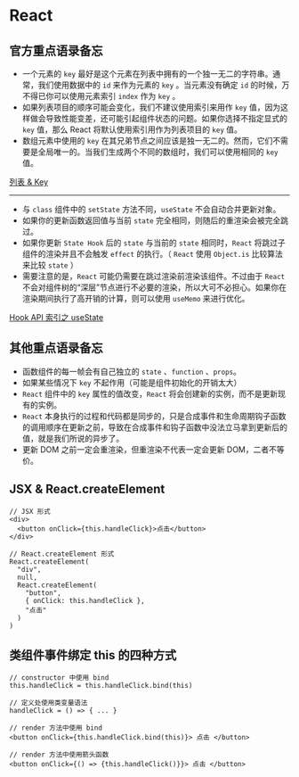 # React

## 官方重点语录备忘

- 一个元素的 `key` 最好是这个元素在列表中拥有的一个独一无二的字符串。通常，我们使用数据中的 `id` 来作为元素的 `key` 。当元素没有确定 `id` 的时候，万不得已你可以使用元素索引 `index` 作为 `key` 。
- 如果列表项目的顺序可能会变化，我们不建议使用索引来用作 `key` 值，因为这样做会导致性能变差，还可能引起组件状态的问题。如果你选择不指定显式的 `key` 值，那么 React 将默认使用索引用作为列表项目的 `key` 值。
- 数组元素中使用的 `key` 在其兄弟节点之间应该是独一无二的。然而，它们不需要是全局唯一的。当我们生成两个不同的数组时，我们可以使用相同的 `key` 值。

[列表 & Key](https://zh-hans.reactjs.org/docs/lists-and-keys.html)

---

- 与 `class` 组件中的 `setState` 方法不同，`useState` 不会自动合并更新对象。
- 如果你的更新函数返回值与当前 `state` 完全相同，则随后的重渲染会被完全跳过。
- 如果你更新 `State Hook` 后的 `state` 与当前的 `state` 相同时，`React` 将跳过子组件的渲染并且不会触发 `effect` 的执行。（ `React` 使用 `Object.is` 比较算法 来比较 `state` ）
- 需要注意的是，`React` 可能仍需要在跳过渲染前渲染该组件。不过由于 `React` 不会对组件树的“深层”节点进行不必要的渲染，所以大可不必担心。如果你在渲染期间执行了高开销的计算，则可以使用 `useMemo` 来进行优化。

[Hook API 索引之 useState](https://zh-hans.reactjs.org/docs/hooks-reference.html#usestate)

## 其他重点语录备忘

- 函数组件的每一帧会有自己独立的 `state` 、`function` 、`props`。
- 如果某些情况下 `key` 不起作用（可能是组件初始化的开销太大）
- `React` 组件中的 `key` 属性的值改变，`React` 将会创建新的实例，而不是更新现有的实例。
- `React` 本身执行的过程和代码都是同步的，只是合成事件和生命周期钩子函数的调用顺序在更新之前，导致在合成事件和钩子函数中没法立马拿到更新后的值，就是我们所说的异步了。
- 更新 DOM 之前一定会重渲染，但重渲染不代表一定会更新 DOM，二者不等价。

## JSX & React.createElement

```
// JSX 形式
<div>
  <button onClick={this.handleClick}>点击</button>
</div>

// React.createElement 形式
React.createElement(
  "div", 
  null, 
  React.createElement(
    "button", 
    { onClick: this.handleClick }, 
    "点击"
  )
)
```

## 类组件事件绑定 this 的四种方式

```
// constructor 中使用 bind  
this.handleClick = this.handleClick.bind(this)

// 定义处使用类变量语法
handleClick = () => { ... }

// render 方法中使用 bind
<button onClick={this.handleClick.bind(this)}> 点击 </button>

// render 方法中使用箭头函数
<button onClick={() => {this.handleClick()}}> 点击 </button>
```
